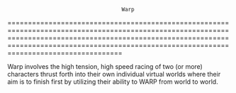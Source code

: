 										
										Warp

====================================================================================================================================================================================================================================================

Warp involves the high tension, high speed racing of two (or more) characters thrust forth into their own individual virtual worlds where their aim is to finish first by utilizing their ability to WARP from world to world.
